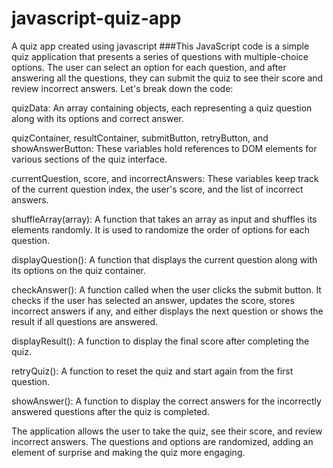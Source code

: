 # javascript-quiz-app
A quiz app created using javascript
###This JavaScript code is a simple quiz application that presents a series of questions with multiple-choice options. 
The user can select an option for each question, and after answering all the questions, they can submit the quiz to see their score and review incorrect answers. 
Let's break down the code:

quizData: An array containing objects, each representing a quiz question along with its options and correct answer.

quizContainer, resultContainer, submitButton, retryButton, and showAnswerButton: These variables hold references to DOM elements for various sections of the quiz interface.

currentQuestion, score, and incorrectAnswers: These variables keep track of the current question index, the user's score, and the list of incorrect answers.

shuffleArray(array): A function that takes an array as input and shuffles its elements randomly. It is used to randomize the order of options for each question.

displayQuestion(): A function that displays the current question along with its options on the quiz container.

checkAnswer(): A function called when the user clicks the submit button. It checks if the user has selected an answer, updates the score, stores incorrect answers if any, and either displays the next question or shows the result if all questions are answered.

displayResult(): A function to display the final score after completing the quiz.

retryQuiz(): A function to reset the quiz and start again from the first question.

showAnswer(): A function to display the correct answers for the incorrectly answered questions after the quiz is completed.

The application allows the user to take the quiz, see their score, and review incorrect answers. 
The questions and options are randomized, adding an element of surprise and making the quiz more engaging.







